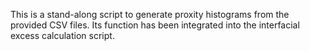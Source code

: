 This is a stand-along script to generate proxity histograms from the provided CSV files.
Its function has been integrated into the interfacial excess calculation script.
